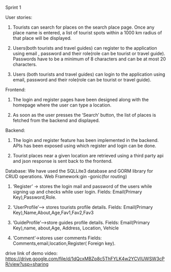 Sprint 1

User stories:

1. Tourists can search for places on the search place page. Once any place name is entered, a list of tourist spots within a 1000 km radius of that place will be displayed.

2. Users(both tourists and travel guides) can register to the application using email , password and their role(role can be tourist or travel guide). Passwords have to be a minimum of 8 characters and can be at most 20 characters. 

3. Users (both tourists and travel guides) can login to the application using email, password and their role(role can be tourist or travel guide).

Frontend:

1. The login and register pages have been designed along with the homepage where the user can type a location.

2. As soon as the user presses the ‘Search’ button, the list of places is fetched from the backend and displayed.

Backend:

1. The login and register feature has been implemented in the backend. APIs has been exposed using which register and login can be done.

2. Tourist places near a given location are retrieved using a third party api and json response is sent back to the frontend.


Database:
We have used the SQLLite3 database and GORM library for CRUD operations.
Web Framework:gin -gonic(for routing)

1. ‘Register’ → stores the login mail and password of the users while signing up and checks while user login.
 Fields: Email(Primary Key),Password,Role.

2. ‘UserProfile’--> stores tourists profile details.
Fields: Email(Primary Key),Name,About,Age,Fav1,Fav2,Fav3

3. ’GuideProfile’-->store guides profile details.
Fields: Email(Primary Key),name, about,Age, Address, Location, Vehicle

4. ’Comment’→stores  user comments
Fields: Comments,email,location,Register( Foreign key).




drive link of demo video: https://drive.google.com/file/d/1dQcxMBZp8c5ThFYLK4w2YCVlUWSW3cPR/view?usp=sharing


